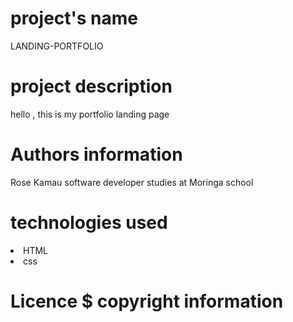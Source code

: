 # project's name
LANDING-PORTFOLIO

# project description
hello , this is my portfolio landing page

# Authors information
Rose Kamau
software developer
studies at Moringa school

# technologies used
<li>HTML</li>
<li>css</li>

# Licence $ copyright information